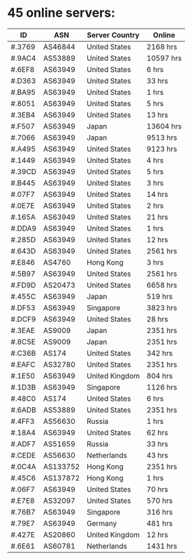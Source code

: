 # 45 online servers:

| ID | ASN | Server Country | Online |
| ------ | ------ | ------ | ------ |
| #.3769 | AS46844 | United States | 2168 hrs |
| #.9AC4 | AS53889 | United States | 10597 hrs |
| #.6EF8 | AS63949 | United States | 6 hrs |
| #.D363 | AS63949 | United States | 33 hrs |
| #.BA95 | AS63949 | United States | 1 hrs |
| #.8051 | AS63949 | United States | 5 hrs |
| #.3EB4 | AS63949 | United States | 13 hrs |
| #.F507 | AS63949 | Japan | 13604 hrs |
| #.7066 | AS63949 | Japan | 9513 hrs |
| #.A495 | AS63949 | United States | 9123 hrs |
| #.1449 | AS63949 | United States | 4 hrs |
| #.39CD | AS63949 | United States | 5 hrs |
| #.B445 | AS63949 | United States | 3 hrs |
| #.07F7 | AS63949 | United States | 14 hrs |
| #.0E7E | AS63949 | United States | 2 hrs |
| #.165A | AS63949 | United States | 21 hrs |
| #.DDA9 | AS63949 | United States | 1 hrs |
| #.285D | AS63949 | United States | 12 hrs |
| #.643D | AS63949 | United States | 2561 hrs |
| #.E846 | AS4760 | Hong Kong | 3 hrs |
| #.5B97 | AS63949 | United States | 2561 hrs |
| #.FD9D | AS20473 | United States | 6658 hrs |
| #.455C | AS63949 | Japan | 519 hrs |
| #.DF53 | AS63949 | Singapore | 3823 hrs |
| #.DCF9 | AS63949 | United States | 28 hrs |
| #.3EAE | AS9009 | Japan | 2351 hrs |
| #.8C5E | AS9009 | Japan | 2351 hrs |
| #.C36B | AS174 | United States | 342 hrs |
| #.EAFC | AS32780 | United States | 2351 hrs |
| #.1E50 | AS63949 | United Kingdom | 804 hrs |
| #.1D3B | AS63949 | Singapore | 1126 hrs |
| #.48C0 | AS174 | United States | 6 hrs |
| #.6ADB | AS53889 | United States | 2351 hrs |
| #.4FF3 | AS56630 | Russia | 1 hrs |
| #.18A4 | AS63949 | United States | 62 hrs |
| #.ADF7 | AS51659 | Russia | 33 hrs |
| #.CEDE | AS56630 | Netherlands | 43 hrs |
| #.0C4A | AS133752 | Hong Kong | 2351 hrs |
| #.45C6 | AS137872 | Hong Kong | 1 hrs |
| #.06F7 | AS63949 | United States | 70 hrs |
| #.E7E8 | AS32097 | United States | 570 hrs |
| #.76B7 | AS63949 | Singapore | 316 hrs |
| #.79E7 | AS63949 | Germany | 481 hrs |
| #.427E | AS20860 | United Kingdom | 12 hrs |
| #.6E61 | AS60781 | Netherlands | 1431 hrs |

